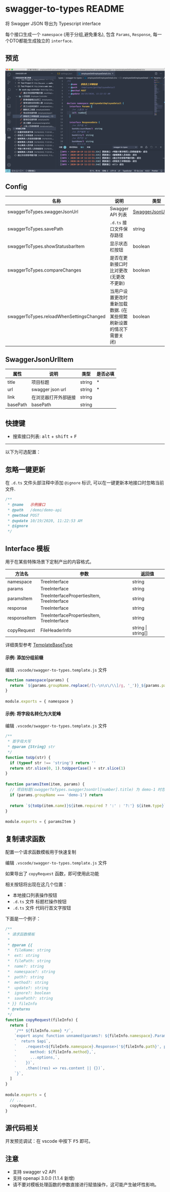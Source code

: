 # swagger-to-types README

将 Swagger JSON 导出为 Typescript interface

每个接口生成一个 `namespace` (用于分组,避免重名), 包含 `Params`, `Response`, 每一个DTO都能生成独立的 `interface`.

## 预览

![img](./assets/images/preview.png)

## Config

| 名称 | 说明 | 类型 | 默认 |
| --- | --- | --- | --- |
| swaggerToTypes.swaggerJsonUrl | Swagger API 列表 | [SwaggerJsonUrlItem](#SwaggerJsonUrlItem)[] | [] |
| swaggerToTypes.savePath | `.d.ts` 接口文件保存路径 | string | 'types/swagger-interfaces' |
| swaggerToTypes.showStatusbarItem | 显示状态栏按钮 | boolean | `true` |
| swaggerToTypes.compareChanges | 是否在更新接口时比对更改 (无更改不更新) | boolean | `true` |
| swaggerToTypes.reloadWhenSettingsChanged | 当用户设置更改时重新加载数据. (在某些频繁刷新设置的情况下需要关闭) | boolean | `true` |

## SwaggerJsonUrlItem

| 属性     | 说明                 | 类型   | 是否必填 |
| -------- | -------------------- | ------ | -------- |
| title    | 项目标题             | string | \*       |
| url      | swagger json url     | string | \*       |
| link     | 在浏览器打开外部链接 | string |          |
| basePath | basePath             | string |          |

## 快捷键

- 搜索接口列表: <kbd>alt</kbd> + <kbd>shift</kbd> + <kbd>F</kbd>

---

以下为可选配置：

## 忽略一键更新

在 `.d.ts` 文件头部注释中添加 `@ignore` 标识, 可以在一键更新本地接口时忽略当前文件.

```ts
/**
 * @name   示例接口
 * @path   /demo/demo-api
 * @method POST
 * @update 10/19/2020, 11:22:53 AM
 * @ignore
 */
```

## Interface 模板

用于在某些特殊场景下定制产出的内容格式。

| 方法名       | 参数                                       | 返回值             |
| ------------ | ------------------------------------------ | ------------------ |
| namespace    | TreeInterface                              | string             |
| params       | TreeInterface                              | string             |
| paramsItem   | TreeInterfacePropertiesItem, TreeInterface | string             |
| response     | TreeInterface                              | string             |
| responseItem | TreeInterfacePropertiesItem, TreeInterface | string             |
| copyRequest  | FileHeaderInfo                             | string \| string[] |

详细类型参考 [TemplateBaseType](src/tools/get-templates.ts#L11)

#### 示例: 添加分组前缀

编辑 `.vscode/swagger-to-types.template.js` 文件

```js
function namespace(params) {
  return `${params.groupName.replace(/[\-\n\s\/\\]/g, '_')}_${params.pathName}`
}

module.exports = { namespace }
```

#### 示例: 将字段名转化为大驼峰

编辑 `.vscode/swagger-to-types.template.js` 文件

```js
/**
 * 首字母大写
 * @param {String} str
 */
function toUp(str) {
  if (typeof str !== 'string') return ''
  return str.slice(0, 1).toUpperCase() + str.slice(1)
}

function paramsItem(item, params) {
  // 项目标题(swaggerToTypes.swaggerJsonUrl[number].title) 为 demo-1 时忽略定制方案
  if (params.groupName === 'demo-1') return

  return `${toUp(item.name)}${item.required ? ':' : '?:'} ${item.type}`
}

module.exports = { paramsItem }
```

## 复制请求函数

配置一个请求函数模板用于快速复制

编辑 `.vscode/swagger-to-types.template.js` 文件

如果导出了 `copyRequest` 函数，即可使用此功能

相关按钮将出现在这几个位置：

- 本地接口列表操作按钮
- `.d.ts` 文件 标题栏操作按钮
- `.d.ts` 文件 代码行首文字按钮

下面是一个例子：

```js
/**
 * 请求函数模板
 *
 * @param {{
 *  fileName: string
 *  ext: string
 *  filePath: string
 *  name?: string
 *  namespace?: string
 *  path?: string
 *  method?: string
 *  update?: string
 *  ignore?: boolean
 *  savePath?: string
 * }} fileInfo
 * @returns
 */
function copyRequest(fileInfo) {
  return [
    `/** ${fileInfo.name} */`,
    `export async function unnamed(params?: ${fileInfo.namespace}.Params, options?: RequestOptions) {`,
    `  return $api`,
    `    .request<${fileInfo.namespace}.Response>('${fileInfo.path}', params, {`,
    `      method: ${fileInfo.method},`,
    `      ...options,`,
    `    })`,
    `    .then((res) => res.content || {})`,
    `}`,
  ]
}

module.exports = {
  // ...
  copyRequest,
}
```

## 源代码相关

开发预览调试：在 vscode 中按下 <kbd>F5</kbd> 即可。

## 注意

- 支持 swagger v2 API
- 支持 openapi 3.0.0 (1.1.4 新增)
- 请不要对模板处理函数的参数直接进行赋值操作，这可能产生破坏性影响。
